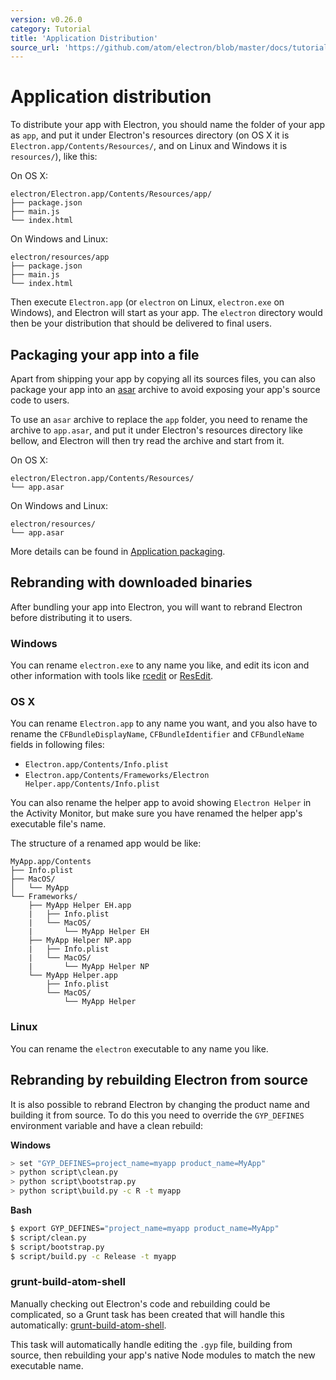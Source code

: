 ```yaml
---
version: v0.26.0
category: Tutorial
title: 'Application Distribution'
source_url: 'https://github.com/atom/electron/blob/master/docs/tutorial/application-distribution.md'
---
```


# Application distribution

To distribute your app with Electron, you should name the folder of your app
as `app`, and put it under Electron's resources directory (on OS X it is
`Electron.app/Contents/Resources/`, and on Linux and Windows it is
`resources/`), like this:

On OS X:

```text
electron/Electron.app/Contents/Resources/app/
├── package.json
├── main.js
└── index.html
```

On Windows and Linux:

```text
electron/resources/app
├── package.json
├── main.js
└── index.html
```

Then execute `Electron.app` (or `electron` on Linux, `electron.exe` on Windows),
and Electron will start as your app. The `electron` directory would then be
your distribution that should be delivered to final users.

## Packaging your app into a file

Apart from shipping your app by copying all its sources files, you can also
package your app into an [asar](https://github.com/atom/asar) archive to avoid
exposing your app's source code to users.

To use an `asar` archive to replace the `app` folder, you need to rename the
archive to `app.asar`, and put it under Electron's resources directory like
bellow, and Electron will then try read the archive and start from it.

On OS X:

```text
electron/Electron.app/Contents/Resources/
└── app.asar
```

On Windows and Linux:

```text
electron/resources/
└── app.asar
```

More details can be found in [Application packaging](http://electron.atom.io/docs/v0.26.0/tutorial/application-packaging).

## Rebranding with downloaded binaries

After bundling your app into Electron, you will want to rebrand Electron
before distributing it to users.

### Windows

You can rename `electron.exe` to any name you like, and edit its icon and other
information with tools like [rcedit](https://github.com/atom/rcedit) or
[ResEdit](http://www.resedit.net).

### OS X

You can rename `Electron.app` to any name you want, and you also have to rename
the `CFBundleDisplayName`, `CFBundleIdentifier` and `CFBundleName` fields in
following files:

* `Electron.app/Contents/Info.plist`
* `Electron.app/Contents/Frameworks/Electron Helper.app/Contents/Info.plist`

You can also rename the helper app to avoid showing `Electron Helper` in the
Activity Monitor, but make sure you have renamed the helper app's executable
file's name.

The structure of a renamed app would be like:

```
MyApp.app/Contents
├── Info.plist
├── MacOS/
│   └── MyApp
└── Frameworks/
    ├── MyApp Helper EH.app
    |   ├── Info.plist
    |   └── MacOS/
    |       └── MyApp Helper EH
    ├── MyApp Helper NP.app
    |   ├── Info.plist
    |   └── MacOS/
    |       └── MyApp Helper NP
    └── MyApp Helper.app
        ├── Info.plist
        └── MacOS/
            └── MyApp Helper
```

### Linux

You can rename the `electron` executable to any name you like.

## Rebranding by rebuilding Electron from source

It is also possible to rebrand Electron by changing the product name and
building it from source. To do this you need to override the `GYP_DEFINES`
environment variable and have a clean rebuild:

__Windows__

```bash
> set "GYP_DEFINES=project_name=myapp product_name=MyApp"
> python script\clean.py
> python script\bootstrap.py
> python script\build.py -c R -t myapp
```

__Bash__

```bash
$ export GYP_DEFINES="project_name=myapp product_name=MyApp"
$ script/clean.py
$ script/bootstrap.py
$ script/build.py -c Release -t myapp
```

### grunt-build-atom-shell

Manually checking out Electron's code and rebuilding could be complicated, so
a Grunt task has been created that will handle this automatically:
[grunt-build-atom-shell](https://github.com/paulcbetts/grunt-build-atom-shell).

This task will automatically handle editing the `.gyp` file, building from
source, then rebuilding your app's native Node modules to match the new
executable name.
